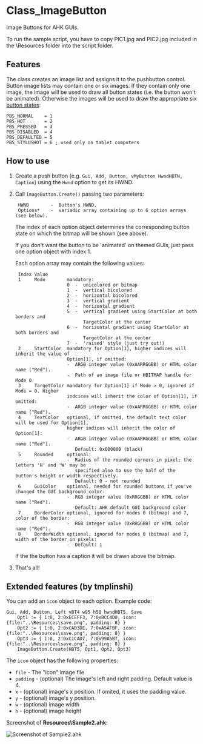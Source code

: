 # Class_ImageButton #

Image Buttons for AHK GUIs.

To run the sample script, you have to copy PIC1.jpg and PIC2.jpg included in the \Resources folder into the script folder.

## Features ##
The class creates an image list and assigns it to the pushbutton control. Button image lists may contain one or six images. If they contain only one image, the image will be used to draw all button states (i.e. the button won't be animated). Otherwise the images will be used to draw the appropriate six [button states](http://msdn.microsoft.com/en-us/windows/bb775975):  

    PBS_NORMAL    = 1
    PBS_HOT       = 2
    PBS_PRESSED   = 3
    PBS_DISABLED  = 4
    PBS_DEFAULTED = 5
    PBS_STYLUSHOT = 6 ; used only on tablet computers
    
## How to use ##

1. Create a push button (e.g. `Gui, Add, Button, vMyButton HwndHBTN, Caption`) using the `Hwnd` option to get its HWND.  

2. Call `ImageButton.Create()` passing two parameters: 
     
        HWND        -  Button's HWND.  
        Options*    -  variadic array containing up to 6 option arrays (see below).

	The index of each option object determines the corresponding button state on which the bitmap will be shown (see above).

	If you don't want the button to be 'animated' on themed GUIs, just pass one option object with index 1.  

	Each option array may contain the following values:  

        Index Value
		1     Mode        mandatory:
						  0  -  unicolored or bitmap
						  1  -  vertical bicolored
						  2  -  horizontal bicolored
						  3  -  vertical gradient
						  4  -  horizontal gradient
						  5  -  vertical gradient using StartColor at both borders and
								TargetColor at the center
						  6  -  horizontal gradient using StartColor at both borders and 
								TargetColor at the center
						  7  -  'raised' style (just try out!)
		2     StartColor  mandatory for Option[1], higher indices will inherit the value of
						  Option[1], if omitted:
						  -  ARGB integer value (0xAARRGGBB) or HTML color name ("Red").
						  -  Path of an image file or HBITMAP handle for Mode 0
		3     TargetColor mandatory for Option[1] if Mode > 0, ignored if Mode = 0. Higher
						  indcices will inherit the color of Option[1], if omitted:
						  -  ARGB integer value (0xAARRGGBB) or HTML color name ("Red").
		4     TextColor   optional, if omitted, the default text color will be used for Option[1],
						  higher indices will inherit the color of Option[1]:
						  -  ARGB integer value (0xAARRGGBB) or HTML color name ("Red").
							 Default: 0x000000 (black)
		5     Rounded     optional:
						  -  Radius of the rounded corners in pixel; the letters 'H' and 'W' may be
						     specified also to use the half of the button's height or width respectively.
							 Default: 0 - not rounded
		6     GuiColor    optional, needed for rounded buttons if you've changed the GUI background color:
						  -  RGB integer value (0xRRGGBB) or HTML color name ("Red").
							 Default: AHK default GUI background color
        7     BorderColor optional, ignored for modes 0 (bitmap) and 7, color of the border:
                          -  RGB integer value (0xRRGGBB) or HTML color name ("Red").
        8     BorderWidth optional, ignored for modes 0 (bitmap) and 7, width of the border in pixels:
                          -  Default: 1
	
	If the the button has a caption it will be drawn above the bitmap.

3. That's all!

## Extended features (by tmplinshi)
You can add an `icon` object to each option. Example code:
```AutoHotkey
Gui, Add, Button, Left vBT4 w95 h50 hwndHBT5, Save
	Opt1 := { 1:0, 2:0xECEFF3, 7:0xBCC4D0, icon:{file:"..\Resources\save.png", padding: 8} }
	Opt2 := { 1:0, 2:0xCAD3DE, 7:0xA5AFBF, icon:{file:"..\Resources\save.png", padding: 8} }
	Opt3 := { 1:0, 2:0xC1CAD7, 7:0x99A5B7, icon:{file:"..\Resources\save.png", padding: 8} }
	ImageButton.Create(HBT5, Opt1, Opt2, Opt3)
```

The `icon` object has the following properties:
* `file` - The "icon" image file
* `padding` - (optional) The image's left and right padding. Default value is 4.
* `x` - (optional) image's x position. If omited, it uses the padding value.
* `y` - (optional) image's y position.
* `w` - (optional) image width
* `h` - (optional) image height

Screenshot of **Resources\Sample2.ahk**:

![Screenshot of Sample2.ahk](https://github.com/tmplinshi/Class_ImageButton/blob/master/Resources/Sample2.png)
